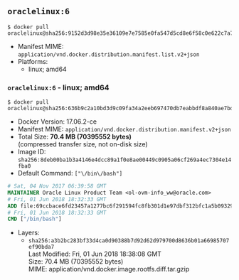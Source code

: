 ## `oraclelinux:6`

```console
$ docker pull oraclelinux@sha256:9152d3d98e35e36109e7e7585e0fa547d5cd8e6f58c0e622c7a7f5c6452fc396
```

-	Manifest MIME: `application/vnd.docker.distribution.manifest.list.v2+json`
-	Platforms:
	-	linux; amd64

### `oraclelinux:6` - linux; amd64

```console
$ docker pull oraclelinux@sha256:636b9c2a10bd3d9c09fa34a2eeb697470db7eabbdf8a840ae7bd50228248b281
```

-	Docker Version: 17.06.2-ce
-	Manifest MIME: `application/vnd.docker.distribution.manifest.v2+json`
-	Total Size: **70.4 MB (70395552 bytes)**  
	(compressed transfer size, not on-disk size)
-	Image ID: `sha256:8deb00ba1b3a4146e4dcc89a1f0e8ae00449c0905a06cf269a4ec7304e14fba0`
-	Default Command: `["\/bin\/bash"]`

```dockerfile
# Sat, 04 Nov 2017 06:39:58 GMT
MAINTAINER Oracle Linux Product Team <ol-ovm-info_ww@oracle.com>
# Fri, 01 Jun 2018 18:32:33 GMT
ADD file:69ccbace6fd23457a1277bc6f291594fc8fb301d1e97dbf312bfc1a5b0932945 in / 
# Fri, 01 Jun 2018 18:32:33 GMT
CMD ["/bin/bash"]
```

-	Layers:
	-	`sha256:a3b2bc283bf33d4ca0d90388b7d92d62d979700d8636b01a66985707ef90bda7`  
		Last Modified: Fri, 01 Jun 2018 18:38:08 GMT  
		Size: 70.4 MB (70395552 bytes)  
		MIME: application/vnd.docker.image.rootfs.diff.tar.gzip

